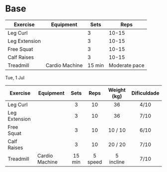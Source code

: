 # Base

| Exercise      | Equipment      | Sets   | Reps          |
| ------------- | -------------- | ------ | ------------- |
| Leg Curl      |                | 3      | 10-15         |
| Leg Extension |                | 3      | 10-15         |
| Free Squat    |                | 3      | 10-15         |
| Calf Raises   |                | 3      | 10-15         |
| Treadmill     | Cardio Machine | 15 min | Moderate pace |

Tue, 1 Jul


| Exercise      | Equipment      |  Sets  |  Reps   | Weight (kg) | Dificuldade |
| ------------- | -------------- | :----: | :-----: | :---------: | :---------: |
| Leg Curl      |                |   3    |   10    |     36      |    4/10     |
| Leg Extension |                |   3    |   10    |     36      |    7/10     |
| Free Squat    |                |   3    |   10    |   10 / 10   |    6/10     |
| Calf Raises   |                |   3    |   10    |   20 / 20   |    7/10     |
| Treadmill     | Cardio Machine | 15 min | 5 speed |  5 incline  |    7/10     |
